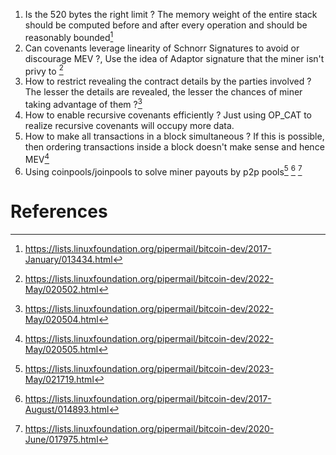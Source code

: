 1. Is the 520 bytes the right limit ? The memory weight of the entire stack should be computed before and after every operation and should be reasonably bounded[^1]
2. Can covenants leverage linearity of Schnorr Signatures to avoid or discourage MEV ?, Use the idea of Adaptor signature that the miner isn't privy to [^2] 
3. How to restrict revealing the contract details by the parties involved ? The lesser the details are revealed, the lesser the chances of miner taking advantage of them ?[^3] 
4. How to enable recursive covenants efficiently ? Just using OP_CAT to realize recursive covenants will occupy more data. 
5. How to make all transactions in a block simultaneous ? If this is possible, then ordering transactions inside a block doesn't make sense and hence MEV[^4]
6. Using coinpools/joinpools to solve miner payouts by p2p pools[^5] [^6] [^7]
# References

[^1]: https://lists.linuxfoundation.org/pipermail/bitcoin-dev/2017-January/013434.html
[^2]: https://lists.linuxfoundation.org/pipermail/bitcoin-dev/2022-May/020502.html
[^3]: https://lists.linuxfoundation.org/pipermail/bitcoin-dev/2022-May/020504.html
[^4]: https://lists.linuxfoundation.org/pipermail/bitcoin-dev/2022-May/020505.html
[^5]: https://lists.linuxfoundation.org/pipermail/bitcoin-dev/2023-May/021719.html
[^6]: https://lists.linuxfoundation.org/pipermail/bitcoin-dev/2017-August/014893.html
[^7]: https://lists.linuxfoundation.org/pipermail/bitcoin-dev/2020-June/017975.html